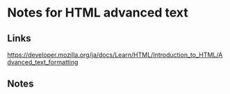 # Notes for HTML advanced text

## Links

<https://developer.mozilla.org/ja/docs/Learn/HTML/Introduction_to_HTML/Advanced_text_formatting>

## Notes
